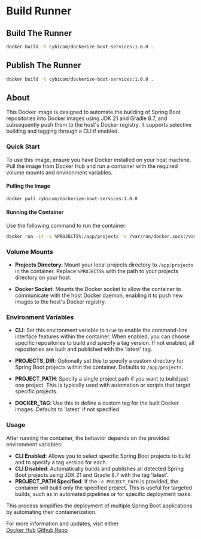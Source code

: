 # Build Runner

## Build The Runner

```bash
docker build -t cybicom/dockerize-boot-services:1.0.0 .
```

## Publish The Runner

```bash
docker build -t cybicom/dockerize-boot-services:1.0.0 .
```

## About 

This Docker image is designed to automate the building of Spring Boot repositories into Docker images using JDK 21 and Gradle 8.7, and subsequently push them to the host's Docker registry. It supports selective building and tagging through a CLI if enabled.

### Quick Start

To use this image, ensure you have Docker installed on your host machine. Pull the image from Docker Hub and run a container with the required volume mounts and environment variables.

#### Pulling the Image

```bash
docker pull cybicom/dockerize-boot-services:1.0.0
```

#### Running the Container

Use the following command to run the container:

```bash
docker run -it -v %PROJECTS%:/app/projects -v /var/run/docker.sock:/var/run/docker.sock -e CLI=true dockerize-boot-services:1.0.0
```

### Volume Mounts

- **Projects Directory**: Mount your local projects directory to `/app/projects` in the container. Replace `%PROJECTS%` with the path to your projects directory on your host.
  
- **Docker Socket**: Mounts the Docker socket to allow the container to communicate with the host Docker daemon, enabling it to push new images to the host's Docker registry.

### Environment Variables

- **CLI**: Set this environment variable to `true` to enable the command-line interface features within the container. When enabled, you can choose specific repositories to build and specify a tag version. If not enabled, all repositories are built and published with the 'latest' tag.

- **PROJECTS_DIR**: Optionally set this to specify a custom directory for Spring Boot projects within the container. Defaults to `/app/projects`.

- **PROJECT_PATH**: Specify a single project path if you want to build just one project. This is typically used with automation or scripts that target specific projects.

- **DOCKER_TAG**: Use this to define a custom tag for the built Docker images. Defaults to 'latest' if not specified.

### Usage

After running the container, the behavior depends on the provided environment variables:
- **CLI Enabled**: Allows you to select specific Spring Boot projects to build and to specify a tag version for each.
- **CLI Disabled**: Automatically builds and publishes all detected Spring Boot projects using JDK 21 and Gradle 8.7 with the tag 'latest'.
- **PROJECT_PATH Specified**: If the `-e PROJECT_PATH` is provided, the container will build only the specified project. This is useful for targeted builds, such as in automated pipelines or for specific deployment tasks.

This process simplifies the deployment of multiple Spring Boot applications by automating their containerization.

For more information and updates, visit either     
[Docker Hub](https://hub.docker.com/repository/docker/cybicom/dockerize-boot-services/general)
[Github Repo](https://github.com/fluidnotions/publish-docker-images-using-jdk-21-and-gradle-8.7)
